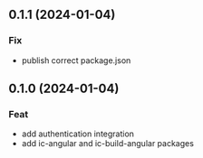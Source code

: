 ## 0.1.1 (2024-01-04)

### Fix

- publish correct package.json

## 0.1.0 (2024-01-04)

### Feat

- add authentication integration
- add ic-angular and ic-build-angular packages
